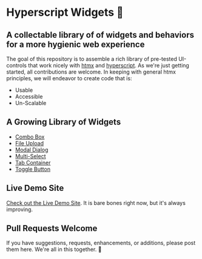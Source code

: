 # Hyperscript Widgets 🧩

## A collectable library of of widgets and behaviors for a more hygienic web experience

The goal of this repository is to assemble a rich library of pre-tested UI-controls that work nicely with [htmx](https://htmx.org) and [hyperscript](https://hyperscript.org).  As we're just getting started, all contributions are welcome.  In keeping with general htmx principles, we will endeavor to create code that is:

* Usable
* Accessible
* Un-Scalable

## A Growing Library of Widgets

* [Combo Box](combobox)
* [File Upload](uploader)
* [Modal Dialog](modal)
* [Multi-Select](multiselect)
* [Tab Container](tabs)
* [Toggle Button](toggle)

## Live Demo Site
[Check out the Live Demo Site](https://benpate.github.io/hyperscript-widgets/).  It is bare bones right now, but it's always improving.
## Pull Requests Welcome

If you have suggestions, requests, enhancements, or additions, please post them here.  We're all in this together. 🧩

